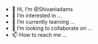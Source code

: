 - 👋 Hi, I’m @Shivaniadams
- 👀 I’m interested in ...
- 🌱 I’m currently learning ...
- 💞️ I’m looking to collaborate on ...
- 📫 How to reach me ...

<!---
Shivaniadams/Shivaniadams is a ✨ special ✨ repository because its `README.md` (this file) appears on your GitHub profile.
You can click the Preview link to take a look at your changes.
--->
